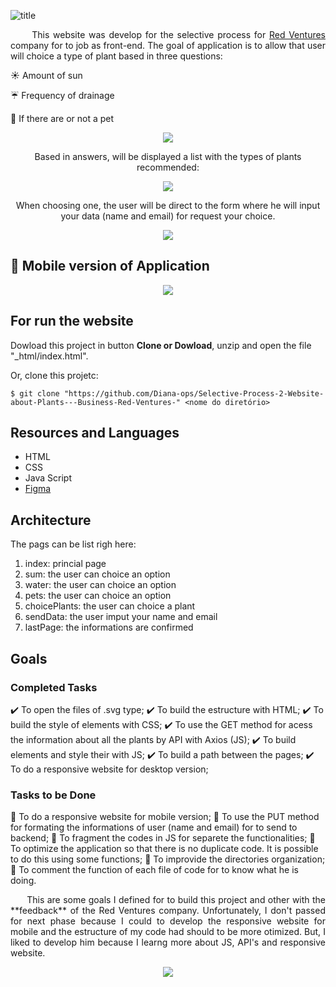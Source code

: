 ![title](https://user-images.githubusercontent.com/46378210/72853365-f2d11500-3c8f-11ea-8282-aa616458ad61.png)

<p align="justify">
&nbsp;&nbsp;&nbsp;&nbsp;&nbsp;&nbsp;This website was develop for the selective process for <a href="https://www.redventures.com/">Red Ventures</a> company for to job as
front-end. The goal of application is to allow that user  will choice a type of plant based in three questions: 
</p>

:sunny: Amount of sun

:umbrella: Frequency of drainage

:dog: If there are or not a pet

<p align="center">
  <img src="https://user-images.githubusercontent.com/46378210/72853352-e64cbc80-3c8f-11ea-94d8-a3c70f6f593f.png"/>
</p>

<p align="center">
  Based in answers, will be displayed a list with the types of plants recommended:
</p>

<p align="center">
  <img src="https://user-images.githubusercontent.com/46378210/72853359-ea78da00-3c8f-11ea-8989-991aee336282.png"/>
</p>

<p align="center">
  When choosing one, the user will be direct to the form where he will input your data (name and email) for request your choice.
</p>

<p align="center">
  <img src="https://user-images.githubusercontent.com/46378210/72853360-ecdb3400-3c8f-11ea-92d9-d55bcf7a34d6.png"/>
</p>

## :iphone: Mobile version of Application  
<p align="center">
  <img src="https://user-images.githubusercontent.com/46378210/72853358-ea78da00-3c8f-11ea-9388-df008cc4faa9.png"/>
</p>

## For run the website

Dowload this project in button **Clone or Dowload**, unzip and open the file "_html/index.html". 

Or, clone this projetc: 

```
$ git clone "https://github.com/Diana-ops/Selective-Process-2-Website-about-Plants---Business-Red-Ventures-" <nome do diretório>
```

## Resources and Languages 

- HTML 
- CSS
- Java Script
- [Figma](https://www.figma.com/files/recent)

## Architecture

The pags can be list righ here: 
1. index: princial page
2. sum: the user can choice an option
3. water: the user can choice an option
4. pets: the user can choice an option
5. choicePlants: the user can choice a plant 
6. sendData: the user imput your name and email
7. lastPage: the informations are confirmed 

## Goals

### Completed Tasks

:heavy_check_mark: To open the files of .svg type;
:heavy_check_mark: To build the estructure with HTML;
:heavy_check_mark: To build the style of elements with CSS;
:heavy_check_mark: To use the GET method for acess the information about all the plants by API with Axios (JS);
:heavy_check_mark: To build elements and style their with JS;
:heavy_check_mark: To build a path between the pages;
:heavy_check_mark: To do a responsive website for desktop version;
 
### Tasks to be Done

:memo: To do a responsive website for mobile version;
:memo: To use the PUT method for formating the informations of user (name and email) for to send to backend;
:memo: To fragment the codes in JS for separete the functionalities;
:memo: To optimize the application so that there is no duplicate code. It is possible to do this using some functions;
:memo: To improvide the directories organization;
:memo: To comment the function of each file of code for to know what he is doing.

<p align="justify">
&nbsp;&nbsp;&nbsp;&nbsp;&nbsp;&nbsp;This are some goals I defined for to build this project  and other with the **feedback** of the Red Ventures company. Unfortunately, I don't passed for next phase because I could to develop the responsive website for mobile and the estructure of my code had should to be more otimized. But, I liked to develop him because I learng more about JS, API's and responsive website.
</p>

<p align="center">
<img src="https://66.media.tumblr.com/5240545d1b83e237bf9a84070ef7d65e/tumblr_ow4mpri97G1war5f9o1_400.gifv"/>
</p>

